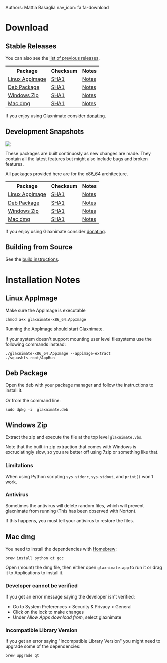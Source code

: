 Authors: Mattia Basaglia
nav_icon: fa fa-download

# Download

## Stable Releases

You can also see the [list of previous releases](https://gitlab.com/mattbas/glaxnimate/-/releases).

<table>
<tr><th>Package</th><th>Checksum</th><th>Notes</th></tr>
<tr>
<td><i class="fab fa-linux"></i> <a href="https://gitlab.com/mattbas/glaxnimate/-/jobs/artifacts/release/raw/build/glaxnimate-x86_64.AppImage?job=linux%3Aappimage">Linux AppImage</a></td>
<td><a href="https://gitlab.com/mattbas/glaxnimate/-/jobs/artifacts/release/raw/build/checksum.txt?job=linux%3Aappimage">SHA1</a></td>
<td><a href="#linux-appimage">Notes</a></td>
</tr>
<tr>
<td><i class="fab fa-ubuntu"></i> <a href="https://gitlab.com/mattbas/glaxnimate/-/jobs/artifacts/release/raw/build/glaxnimate.deb?job=linux%3Adeb">Deb Package</a></td>
<td><a href="https://gitlab.com/mattbas/glaxnimate/-/jobs/artifacts/release/raw/build/checksum.txt?job=linux%3Adeb">SHA1</a></td>
<td><a href="#deb-package">Notes</a></td>
</tr>
<tr>
<!-- <td><i class="fab fa-windows"></i> <a href="https://dl.bintray.com/mattbas/Glaxnimate/pre-release/Win/glaxnimate-x86_64.zip">Windows Zip</a></td> -->
<!-- <td><a href="https://dl.bintray.com/mattbas/Glaxnimate/pre-release/Win/checksum.txt">SHA1</a></td> -->
<td><i class="fab fa-windows"></i> <a href="https://gitlab.com/mattbas/glaxnimate/-/jobs/artifacts/release/raw/build/glaxnimate-x86_64.zip?job=mxe%3Abuild">Windows Zip</a></td>
<td><a href="https://gitlab.com/mattbas/glaxnimate/-/jobs/artifacts/release/raw/build/checksum.txt?job=mxe%3Abuild">SHA1</a></td>
<td><a href="#windows-zip">Notes</a></td>
</tr>
<tr>
<td><i class="fab fa-apple"></i> <a href="https://dl.bintray.com/mattbas/Glaxnimate/release/MacOs/glaxnimate.dmg">Mac dmg</a></td>
<td><a href="https://dl.bintray.com/mattbas/Glaxnimate/release/MacOs/checksum.txt">SHA1</a></td>
<td><a href="#mac-dmg">Notes</a></td>
</tr>
</table>

If you enjoy using Glaxnimate consider [donating](donate.md).

## Development Snapshots

[![](https://gitlab.com/mattbas/glaxnimate/badges/master/pipeline.svg)](https://gitlab.com/mattbas/glaxnimate/-/pipelines)

These packages are built continuosly as new changes are made.
They contain all the latest features but might also include bugs and broken features.


All packages provided here are for the x86_64 architecture.

<table>
<tr><th>Package</th><th>Checksum</th><th>Notes</th></tr>
<tr>
<td><i class="fab fa-linux"></i> <a href="https://gitlab.com/mattbas/glaxnimate/-/jobs/artifacts/master/raw/build/glaxnimate-x86_64.AppImage?job=linux%3Aappimage">Linux AppImage</a></td>
<td><a href="https://gitlab.com/mattbas/glaxnimate/-/jobs/artifacts/master/raw/build/checksum.txt?job=linux%3Aappimage">SHA1</a></td>
<td><a href="#linux-appimage">Notes</a></td>
</tr>
<tr>
<td><i class="fab fa-ubuntu"></i> <a href="https://gitlab.com/mattbas/glaxnimate/-/jobs/artifacts/master/raw/build/glaxnimate.deb?job=linux%3Adeb">Deb Package</a></td>
<td><a href="https://gitlab.com/mattbas/glaxnimate/-/jobs/artifacts/master/raw/build/checksum.txt?job=linux%3Adeb">SHA1</a></td>
<td><a href="#deb-package">Notes</a></td>
</tr>
<tr>
<td><i class="fab fa-windows"></i> <a href="https://dl.bintray.com/mattbas/Glaxnimate/master/Win/glaxnimate-x86_64.zip">Windows Zip</a></td>
<td><a href="https://dl.bintray.com/mattbas/Glaxnimate/master/Win/checksum.txt">SHA1</a></td>
<td><a href="#windows-zip">Notes</a></td>
</tr>
<tr>
<td><i class="fab fa-apple"></i> <a href="https://dl.bintray.com/mattbas/Glaxnimate/master/MacOs/glaxnimate.dmg">Mac dmg</a></td>
<td><a href="https://dl.bintray.com/mattbas/Glaxnimate/master/MacOs/checksum.txt">SHA1</a></td>
<td><a href="#mac-dmg">Notes</a></td>
</tr>
</table>

If you enjoy using Glaxnimate consider [donating](donate.md).


## Building from Source

See the [build instructions](contributing/read_me.md).

# Installation Notes

## Linux AppImage

Make sure the AppImage is executable

    chmod a+x glaxnimate-x86_64.AppImage

Running the AppImage should start Glaxnimate.

If your system doesn't support mounting user level filesystems use the following commands instead:

    ./glaxnimate-x86_64.AppImage --appimage-extract
    ./squashfs-root/AppRun

## Deb Package

Open the deb with your package manager and follow the instructions to install it.

Or from the command line:

    sudo dpkg -i  glaxnimate.deb

## Windows Zip

Extract the zip and execute the file at the top level `glaxnimate.vbs`.

Note that the built-in zip extraction that comes with Windows is excruciatingly slow,
so you are better off using 7zip or something like that.

### Limitations

When using Python scripting `sys.stderr`, `sys.stdout`, and `print()` won't work.

### Antivirus

Sometimes the antivirus will delete random files, which will prevent glaxnimate from running
(This has been observed with Norton).

If this happens, you must tell your antivirus to restore the files.

## Mac dmg

You need to install the dependencies with [Homebrew](https://brew.sh/):

    brew install python qt gcc

Open (mount) the dmg file, then either open `glaxnimate.app` to run it or drag it
to Applications to install it.

### Developer cannot be verified

If you get an error message saying the developer isn't verified:

* Go to System Preferences > Security & Privacy > General
* Click on the lock to make changes
* Under *Allow Apps download from*, select glaxnimate

### Incompatible Library Version

If you get an error saying "Incompatible Library Version" you might need to
upgrade some of the dependencies:

    brew upgrade qt
